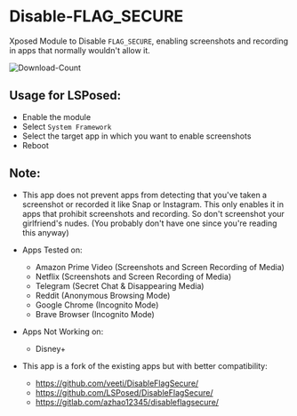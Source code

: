 # Disable-FLAG_SECURE

Xposed Module to Disable `FLAG_SECURE`, enabling screenshots and recording in apps that normally wouldn't allow it.

![Download-Count](https://img.shields.io/github/downloads/Xposed-Modules-Repo/com.varuns2002.disable_flag_secure/total?color=blue)

## Usage for LSPosed:

- Enable the module
- Select `System Framework`
- Select the target app in which you want to enable screenshots
- Reboot

## Note:

- This app does not prevent apps from detecting that you've taken a screenshot or recorded it like Snap or Instagram.
  This only enables it in apps that prohibit screenshots and recording. So don't screenshot your girlfriend's nudes.
  (You probably don't have one since you're reading this anyway)


- Apps Tested on:
    - Amazon Prime Video (Screenshots and Screen Recording of Media)
    - Netflix (Screenshots and Screen Recording of Media)
    - Telegram (Secret Chat & Disappearing Media)
    - Reddit (Anonymous Browsing Mode)
    - Google Chrome (Incognito Mode)
    - Brave Browser (Incognito Mode)

- Apps Not Working on:
    - Disney+

- This app is a fork of the existing apps but with better compatibility:
    - https://github.com/veeti/DisableFlagSecure/
    - https://github.com/LSPosed/DisableFlagSecure/
    - https://gitlab.com/azhao12345/disableflagsecure/
